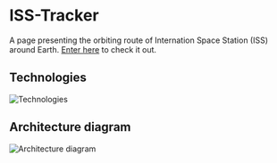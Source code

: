 # ISS-Tracker

A page presenting the orbiting route of Internation Space Station (ISS) around Earth. [Enter here][iss-tracker-site] to check it out.

## Technologies
![Technologies](https://user-images.githubusercontent.com/13152452/90315736-22799000-def4-11ea-8bd5-4d70862dd93c.png)

## Architecture diagram
![Architecture diagram](https://user-images.githubusercontent.com/13152452/90315722-0b3aa280-def4-11ea-88bb-207cca22d648.png)


[iss-tracker-site]:https://isstracker.figtreelake.com